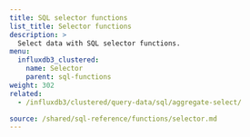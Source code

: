 ```yaml
---
title: SQL selector functions
list_title: Selector functions
description: >
  Select data with SQL selector functions.
menu:
  influxdb3_clustered:
    name: Selector
    parent: sql-functions
weight: 302
related:
  - /influxdb3/clustered/query-data/sql/aggregate-select/

source: /shared/sql-reference/functions/selector.md
---
```


<!-- 
// SOURCE content/shared/sql-reference/functions/selector.md
-->
